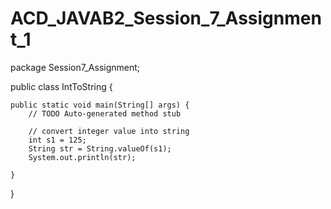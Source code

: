 # ACD_JAVAB2_Session_7_Assignment_1

package Session7_Assignment;

public class IntToString {

	public static void main(String[] args) {
		// TODO Auto-generated method stub
		
		// convert integer value into string
		int s1 = 125;
		String str = String.valueOf(s1);
	    System.out.println(str);

	}

}
